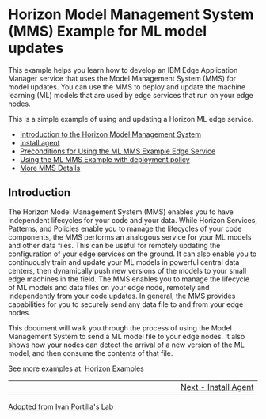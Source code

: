 # Horizon Model Management System (MMS) Example for ML model updates

This example helps you learn how to develop an IBM Edge Application Manager service that uses the Model Management System (MMS) for model updates. You can use the MMS to deploy and update the  machine learning (ML) models that are used by edge services that run on your edge nodes.

This is a simple example of using and updating a Horizon ML edge service.

- [Introduction to the Horizon Model Management System](#introduction)
- [Install agent](docs/install-agent.md)
- [Preconditions for Using the ML MMS Example Edge Service](docs/preconditions.md)
- [Using the ML MMS Example with deployment policy](docs/using-image-mms-policy.md)
- [More MMS Details](docs/mms-details.md)


## <a id=introduction></a> Introduction

The Horizon Model Management System (MMS) enables you to have independent lifecycles for your code and your data. While Horizon Services, Patterns, and Policies enable you to manage the lifecycles of your code components, the MMS performs an analogous service for your ML models and other data files.  This can be useful for remotely updating the configuration of your edge services on the ground. It can also enable you to continuously train and update your ML models in powerful central data centers, then dynamically push new versions of the models to your small edge machines in the field. The MMS enables you to manage the lifecycle of ML models and data files on your edge node, remotely and independently from your code updates. In general, the MMS provides capabilities for you to securely send any data file to and from your edge nodes.

This document will walk you through the process of using the Model Management System to send a ML model file to your edge nodes. It also shows how your nodes can detect the arrival of a new version of the ML model, and then consume the contents of that file.



See more examples at: [Horizon Examples](https://github.com/open-horizon/examples/)
<table align="center">
<tr>
  <td align="left" width="9999"></td>
  <td align="right" width="9999"><a href="docs/install-agent.md">Next - Install Agent</a></td>
</tr>
</table>

[Adopted from Ivan Portilla's Lab](https://github.com/jiportilla/img-MMS)